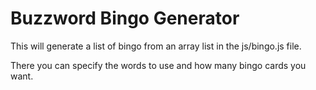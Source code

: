 # Buzzword Bingo Generator
This will generate a list of bingo from an array list in the js/bingo.js file.

There you can specify the words to use and how many bingo cards you want.